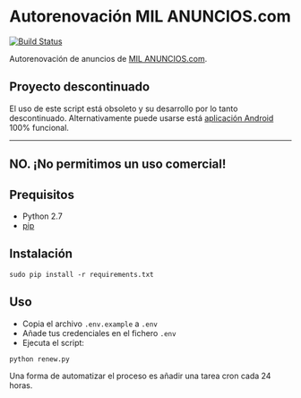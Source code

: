 # Autorenovación MIL ANUNCIOS.com

[![Build Status](https://travis-ci.org/3clypse/milanuncios.svg?branch=master)](https://travis-ci.org/3clypse/milanuncios)

Autorenovación de anuncios de [MIL ANUNCIOS.com](http://www.milanuncios.com/).

## Proyecto descontinuado

El uso de este script está obsoleto y su desarrollo por lo tanto descontinuado. Alternativamente puede usarse está [aplicación Android](https://play.google.com/store/apps/details?id=com.moustachedots.autorenovacionmilanuncios) 100% funcional.

---

## NO. ¡No permitimos un uso comercial!

## Prequisitos

-   Python 2.7
-   [pip](https://pip.pypa.io/en/stable/)

## Instalación

```
sudo pip install -r requirements.txt
```

## Uso

-   Copia el archivo `.env.example` a `.env`
-   Añade tus credenciales en el fichero `.env`
-   Ejecuta el script:

```
python renew.py
```

Una forma de automatizar el proceso es añadir una tarea cron cada 24 horas.
